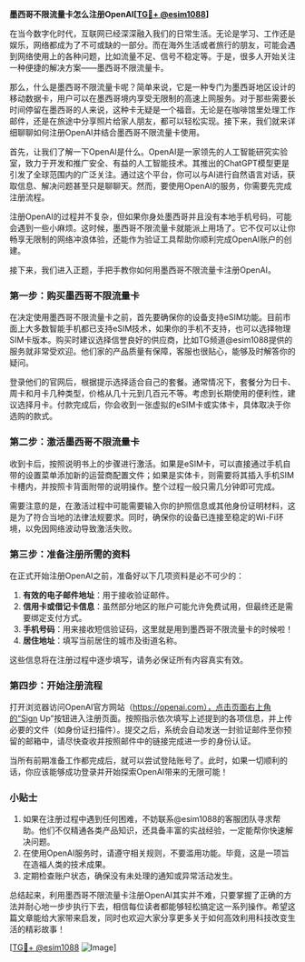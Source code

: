 **墨西哥不限流量卡怎么注册OpenAI[[TG💪+ @esim1088](https://t.me/s/esim1088)]**

在当今数字化时代，互联网已经深深融入我们的日常生活。无论是学习、工作还是娱乐，网络都成为了不可或缺的一部分。而在海外生活或者旅行的朋友，可能会遇到网络使用上的各种问题，比如流量不足、信号不稳定等。于是，很多人开始关注一种便捷的解决方案——墨西哥不限流量卡。

那么，什么是墨西哥不限流量卡呢？简单来说，它是一种专门为墨西哥地区设计的移动数据卡，用户可以在墨西哥境内享受无限制的高速上网服务。对于那些需要长时间停留在墨西哥的人来说，这种卡无疑是一个福音。无论是在咖啡馆里处理工作邮件，还是在旅途中分享照片给家人朋友，都可以轻松实现。接下来，我们就来详细聊聊如何注册OpenAI并结合墨西哥不限流量卡使用。

首先，让我们了解一下OpenAI是什么。OpenAI是一家领先的人工智能研究实验室，致力于开发和推广安全、有益的人工智能技术。其推出的ChatGPT模型更是引发了全球范围内的广泛关注。通过这个平台，你可以与AI进行自然语言对话，获取信息、解决问题甚至只是聊聊天。然而，要使用OpenAI的服务，你需要先完成注册流程。

注册OpenAI的过程并不复杂，但如果你身处墨西哥并且没有本地手机号码，可能会遇到一些小麻烦。这时候，墨西哥不限流量卡就能派上用场了。它不仅可以让你畅享无限制的网络冲浪体验，还能作为验证工具帮助你顺利完成OpenAI账户的创建。

接下来，我们进入正题，手把手教你如何用墨西哥不限流量卡注册OpenAI。

### 第一步：购买墨西哥不限流量卡

在决定使用墨西哥不限流量卡之前，首先要确保你的设备支持eSIM功能。目前市面上大多数智能手机都已支持eSIM技术，如果你的手机不支持，也可以选择物理SIM卡版本。购买时建议选择信誉良好的供应商，比如TG频道@esim1088提供的服务就非常受欢迎。他们家的产品质量有保障，客服也很贴心，能够及时解答你的疑问。

登录他们的官网后，根据提示选择适合自己的套餐。通常情况下，套餐分为日卡、周卡和月卡几种类型，价格从几十元到几百元不等。考虑到长期使用的便利性，建议选择月卡。付款完成后，你会收到一张虚拟的eSIM卡或实体卡，具体取决于你选购的款式。

### 第二步：激活墨西哥不限流量卡

收到卡后，按照说明书上的步骤进行激活。如果是eSIM卡，可以直接通过手机自带的设置菜单添加新的运营商配置文件；如果是实体卡，则需要将其插入手机SIM卡槽内，并按照卡背面附带的说明操作。整个过程一般只需几分钟即可完成。

需要注意的是，在激活过程中可能需要输入你的护照信息或其他身份证明材料，这是为了符合当地的法律法规要求。同时，确保你的设备已连接至稳定的Wi-Fi环境，以免因网络波动导致激活失败。

### 第三步：准备注册所需的资料

在正式开始注册OpenAI之前，准备好以下几项资料是必不可少的：

1. **有效的电子邮件地址**：用于接收验证邮件。
2. **信用卡或借记卡信息**：虽然部分地区的账户可能允许免费试用，但最终还是需要绑定支付方式。
3. **手机号码**：用来接收短信验证码，这里就是用到墨西哥不限流量卡的时候啦！
4. **居住地址**：填写当前居住的城市及街道名称。

这些信息将在注册过程中逐步填写，请务必保证所有内容真实有效。

### 第四步：开始注册流程

打开浏览器访问OpenAI官方网站（https://openai.com），点击页面右上角的“Sign Up”按钮进入注册页面。按照指示依次填写上述提到的各项信息，并上传必要的文件（如身份证扫描件）。提交之后，系统会自动发送一封验证邮件至你预留的邮箱中，请尽快查收并按照邮件中的链接完成进一步的身份认证。

当所有前期准备工作都完成后，就可以尝试登陆账号了。此时，如果一切顺利的话，你应该能够成功登录并开始探索OpenAI带来的无限可能！

### 小贴士

1. 如果在注册过程中遇到任何困难，不妨联系@esim1088的客服团队寻求帮助。他们不仅精通各类产品知识，还具备丰富的实战经验，一定能帮你快速解决问题。
2. 在使用OpenAI服务时，请遵守相关规则，不要滥用功能。毕竟，这是一项旨在造福人类的技术成果。
3. 定期检查账户状态，确保没有未处理的通知或异常活动发生。

总结起来，利用墨西哥不限流量卡注册OpenAI其实并不难，只要掌握了正确的方法并耐心地一步步执行下去，相信每位读者都能够轻松搞定这一系列操作。希望这篇文章能给大家带来启发，同时也欢迎大家分享更多关于如何高效利用科技改变生活的精彩故事！

[[TG💪+ @esim1088](https://t.me/s/esim1088) ![Image](https://i.postimg.cc/4NQfJmqS/Snipaste-2025-05-13-00-14-12.png)]